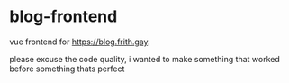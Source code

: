 # blog-frontend

vue frontend for <https://blog.frith.gay>.

please excuse the code quality, i wanted to make something that worked before
something thats perfect
